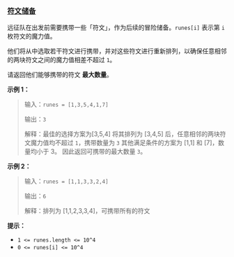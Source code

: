 ### [符文储备](https://leetcode-cn.com/problems/W2ZX4X)

远征队在出发前需要携带一些「符文」，作为后续的冒险储备。`runes[i]` 表示第 `i` 枚符文的魔力值。

他们将从中选取若干符文进行携带，并对这些符文进行重新排列，以确保任意相邻的两块符文之间的魔力值相差不超过 `1`。

请返回他们能够携带的符文 **最大数量**。

**示例 1：**
>输入：`runes = [1,3,5,4,1,7]`
>
>输出：`3`
>
>解释：最佳的选择方案为[3,5,4]
>将其排列为 [3,4,5] 后，任意相邻的两块符文魔力值均不超过 `1`，携带数量为 `3`
>其他满足条件的方案为 [1,1] 和 [7]，数量均小于 3。
>因此返回可携带的最大数量 `3`。

**示例 2：**
>输入：`runes = [1,1,3,3,2,4]`
>
>输出：`6`
>
>解释：排列为 [1,1,2,3,3,4]，可携带所有的符文

**提示：**
- `1 <= runes.length <= 10^4`
- `0 <= runes[i] <= 10^4`
